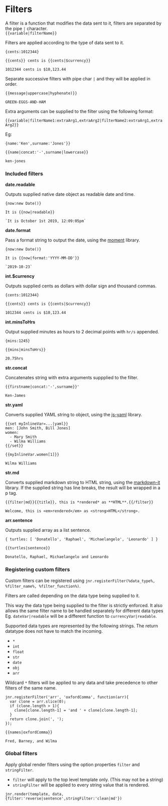 # Filters


A filter is a function that modifies the data sent to it, filters are separated by the pipe `|` character.   
`{{variable|filterName}}`
    
Filters are applied according to the type of data sent to it.

```
{cents:1012344}
```

```
{{cents}} cents is {{cents|$currency}}
```

```
1012344 cents is $10,123.44
```

Separate successive filters with pipe char `|` and they will be applied in order.

```
{{message|uppercase|hyphenate)}}
```
```
GREEN-EGGS-AND-HAM
```

Extra arguments can be supplied to the filter using the following format:  

`{{variable|filterName1:extraArg1,extraArg2|filterName2:extraArg1,extraArg2}}`
 
Eg:
```
{name:'Ken',surname:'Jones'}}
```

```
{{name|concat:'-',surname|lowercase}}
```

```
ken-jones
```



### Included filters 


**date.readable**

Outputs supplied native date object as readable date and time.

```
{now:new Date()}
```
```
It is {{now|readable}}
```
```
`It is October 1st 2019, 12:09:05pm`
```

**date.format**

Pass a format string to output the date, using the [moment](https://www.npmjs.com/package/moment) library.

```
{now:new Date()}
```
```
It is {{now|format:'YYYY-MM-DD'}}
```
```
`2019-10-23`
```


**int.$currency**   

Outputs supplied cents as dollars with dollar sign and thousand commas.
```
{cents:1012344}
```
```
{{cents}} cents is {{cents|$currency}}
```
``` 
1012344 cents is $10,123.44
```

**int.minsToHrs**

Output supplied minutes as hours to 2 decimal points with `hr/s` appended.

``` 
{mins:1245}
```
```
{{mins|minsToHrs}}
```
``` 
20.75hrs
```

**str.concat**   

Concatenates string with extra arguments suppplied to the filter.
``` 
{{firstname|concat:'-',surname}}'
```
``` 
Ken-James
```

**str.yaml**   

Converts supplied YAML string to object, using the [js-yaml](https://www.npmjs.com/package/js-yaml) library.
``` 
{{set myInlineVar=...|yaml}}
men: [John Smith, Bill Jones]
women:
  - Mary Smith
  - Wilma Williams
{{/set}}

{{myInlineVar.women[1]}}
```
``` 
Wilma Williams
```

**str.md**   

Converts supplied markdown string to HTML string, using the [markdown-it](https://www.npmjs.com/package/markdown-it) library. If the supplied string has line breaks, the result will be wrapped in a p tag.
``` 
{{filter|md}}{{title}}, this is *rendered* as **HTML**.{{/filter}}
```
``` 
Welcome, this is <em>rendered</em> as <strong>HTML</strong>.
```

**arr.sentence**

Outputs supplied array as a list sentence.

``` 
{ turtles: [ 'Donatello', 'Raphael', 'Michaelangelo', 'Leonardo' ] }
```
``` 
{{turtles|sentence}}
```
``` 
Donatello, Raphael, Michaelangelo and Leonardo
```

### Registering custom filters 

Custom filters can be registered using `jnr.registerFilter(%data_type%, %filter_name%, %filter_function%)`.

Filters are called depending on the data type being supplied to it. 

This way the data type being supplied to the filter is strictly enforced. It also allows the same filter name to be handled separately for different data types Eg. `dateVar|readable` will be a different function to `currencyVar|readable`.

Supported data types are represented by the following strings. The return datatype does not have to match the incoming.

- `*`
- `int`
- `float`
- `str`
- `date`
- `obj`
- `arr`

Wildcard `*` filters will be applied to any data and take precedence to other filters of the same name. 

```node
jnr.registerFilter('arr', 'oxfordComma', function(arr){
  var clone = arr.slice(0);
  if (clone.length > 1){
    clone[clone.length-1] = 'and ' + clone[clone.length-1];
  }
  return clone.join(', ');
});
```

``` 
{{names|oxfordComma}}
```
``` 
Fred, Barney, and Wilma
```

### Global filters

Apply global render filters using the option properties `filter` and `stringFilter`. 

- `filter` will apply to the top level template only. (This may not be a string)
- `stringFilter` will be applied to every string value that is rendered.

```node 
jnr.render(template, data, {filter:'reverse|sentence',stringFilter:'clean|md'})
```

